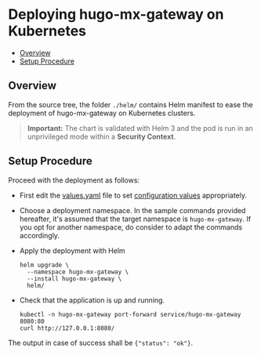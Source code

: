 # Deploying hugo-mx-gateway on Kubernetes

  - [Overview](#overview)
  - [Setup Procedure](#setup-procedure)

## Overview
From the source tree, the folder `./helm/` contains Helm manifest to ease the deployment of hugo-mx-gateway on Kubernetes clusters. 

> **Important:** The chart is validated with Helm 3 and the pod is run in an unprivileged mode within a **Security Context**.

## Setup Procedure
Proceed with the deployment as follows:

* First edit the [values.yaml](./helm/values.yaml) file to set [configuration values](#configuration-variables) appropriately.
* Choose a deployment namespace. In the sample commands provided hereafter, it's assumed that the target namespace is `hugo-mx-gateway`. If you opt for another namespace, do consider to adapt the commands accordingly.
* Apply the deployment with Helm
  ```
  helm upgrade \
    --namespace hugo-mx-gateway \
    --install hugo-mx-gateway \
    helm/
  ```

* Check that the application is up and running.
  ```
  kubectl -n hugo-mx-gateway port-forward service/hugo-mx-gateway 8080:80
  curl http://127.0.0.1:8080/
  ```
  
The output in case of success shall be `{"status": "ok"}`.

